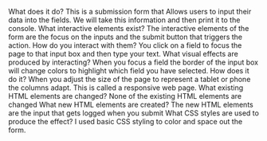 What does it do?
This is a submission form that Allows users to input their data into the fields.
We will take this information and then print it to the console.
What interactive elements exist?
The interactive elements of the form are the focus on the inputs and the submit button that triggers the action.
How do you interact with them?
You click on a field to focus the page to that input box and then type your text.
What visual effects are produced by interacting?
When you focus a field the border of the input box will change colors to highlight which field you have selected.
How does it do it?
When you adjust the size of the page to represent a tablet or phone the columns adapt. This is called a responsive web page. 
What existing HTML elements are changed?
None of the existing HTML elements are changed
What new HTML elements are created?
The new HTML elements are the input that gets logged when you submit
What CSS styles are used to produce the effect?
I used basic CSS styling to color and space out the form.
